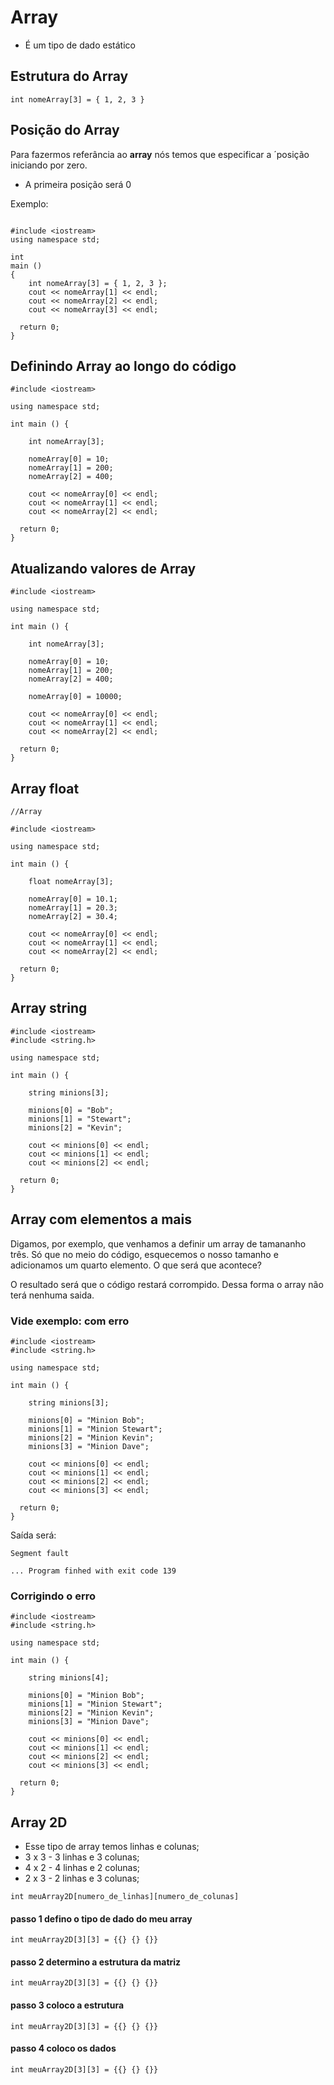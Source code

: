 # Array
- É um tipo de dado estático

## Estrutura do Array
```int nomeArray[3] = { 1, 2, 3 }```

## Posição do Array
Para fazermos referância ao __array__ nós temos que especificar a ´posição iniciando por zero.

- A primeira posição será 0

Exemplo:
```//Array

#include <iostream>
using namespace std;

int
main ()
{
    int nomeArray[3] = { 1, 2, 3 };
    cout << nomeArray[1] << endl;
    cout << nomeArray[2] << endl;
    cout << nomeArray[3] << endl;

  return 0;
}

```

## Definindo Array ao longo do código

```
#include <iostream>

using namespace std;

int main () {
    
    int nomeArray[3];
    
    nomeArray[0] = 10;
    nomeArray[1] = 200;
    nomeArray[2] = 400;
   
    cout << nomeArray[0] << endl;
    cout << nomeArray[1] << endl;
    cout << nomeArray[2] << endl;

  return 0;
}
```

## Atualizando valores de Array

```
#include <iostream>

using namespace std;

int main () {
    
    int nomeArray[3];
    
    nomeArray[0] = 10;
    nomeArray[1] = 200;
    nomeArray[2] = 400;
    
    nomeArray[0] = 10000;
    
    cout << nomeArray[0] << endl;
    cout << nomeArray[1] << endl;
    cout << nomeArray[2] << endl;

  return 0;
}
```

## Array float

```
//Array

#include <iostream>

using namespace std;

int main () {
    
    float nomeArray[3];
    
    nomeArray[0] = 10.1;
    nomeArray[1] = 20.3;
    nomeArray[2] = 30.4;

    cout << nomeArray[0] << endl;
    cout << nomeArray[1] << endl;
    cout << nomeArray[2] << endl;

  return 0;
}
```

## Array string

```
#include <iostream>
#include <string.h>

using namespace std;

int main () {
    
    string minions[3];
    
    minions[0] = "Bob";
    minions[1] = "Stewart";
    minions[2] = "Kevin";

    cout << minions[0] << endl;
    cout << minions[1] << endl;
    cout << minions[2] << endl;

  return 0;
}

```

## Array com elementos a mais

Digamos, por exemplo, que venhamos a definir um array de tamananho três. Só que no meio do código, esquecemos o nosso tamanho e adicionamos um quarto elemento.  O que será que acontece?  

O resultado será que o código restará corrompido.  Dessa forma o array não terá nenhuma saida.

### Vide exemplo: com erro


```
#include <iostream>
#include <string.h>

using namespace std;

int main () {
    
    string minions[3];
    
    minions[0] = "Minion Bob";
    minions[1] = "Minion Stewart";
    minions[2] = "Minion Kevin";
    minions[3] = "Minion Dave";

    cout << minions[0] << endl;
    cout << minions[1] << endl;
    cout << minions[2] << endl;
    cout << minions[3] << endl;
    
  return 0;
}
```

Saída será:

```
Segment fault 

... Program finhed with exit code 139
```


### Corrigindo o erro

```
#include <iostream>
#include <string.h>

using namespace std;

int main () {
    
    string minions[4];
    
    minions[0] = "Minion Bob";
    minions[1] = "Minion Stewart";
    minions[2] = "Minion Kevin";
    minions[3] = "Minion Dave";

    cout << minions[0] << endl;
    cout << minions[1] << endl;
    cout << minions[2] << endl;
    cout << minions[3] << endl;
    
  return 0;
}
```

## Array 2D
- Esse tipo de array temos linhas e colunas;
- 3 x 3 - 3 linhas e 3 colunas;
- 4 x 2 - 4 linhas e 2 colunas;
- 2 x 3 - 2 linhas e 3 colunas;

```int meuArray2D[numero_de_linhas][numero_de_colunas]```

#### passo 1 defino o tipo de dado do meu array
```int meuArray2D[3][3] = {{} {} {}}```
#### passo 2 determino a estrutura da matriz
```int meuArray2D[3][3] = {{} {} {}}```
#### passo 3 coloco a estrutura
```int meuArray2D[3][3] = {{} {} {}}```
#### passo 4 coloco os dados
```int meuArray2D[3][3] = {{} {} {}}```



